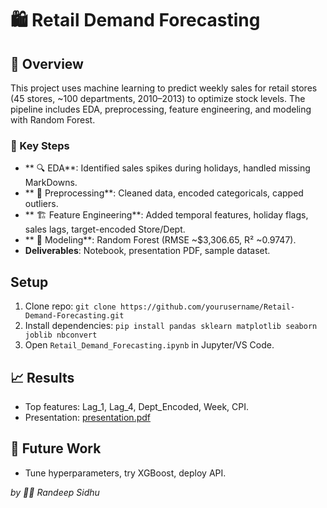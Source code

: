 # 🛍️ Retail Demand Forecasting
## 📌 Overview
This project uses machine learning to predict weekly sales for retail stores (45 stores, ~100 departments, 2010–2013) to optimize stock levels. The pipeline includes EDA, preprocessing, feature engineering, and modeling with Random Forest.

### 🧠 Key Steps
- ** 🔍 EDA**: Identified sales spikes during holidays, handled missing MarkDowns.
- ** 🧹 Preprocessing**: Cleaned data, encoded categoricals, capped outliers.
- ** 🏗️ Feature Engineering**: Added temporal features, holiday flags, sales lags, target-encoded Store/Dept.
- ** 🤖 Modeling**: Random Forest (RMSE ~$3,306.65, R² ~0.9747).
- **Deliverables**: Notebook, presentation PDF, sample dataset.

## Setup
1. Clone repo: `git clone https://github.com/yourusername/Retail-Demand-Forecasting.git`
2. Install dependencies: `pip install pandas sklearn matplotlib seaborn joblib nbconvert`
3. Open `Retail_Demand_Forecasting.ipynb` in Jupyter/VS Code.

## 📈 Results
- Top features: Lag_1, Lag_4, Dept_Encoded, Week, CPI.
- Presentation: [presentation.pdf](presentation.pdf)



## 🚀 Future Work
- Tune hyperparameters, try XGBoost, deploy API.

*by 👨‍💻 Randeep Sidhu*
